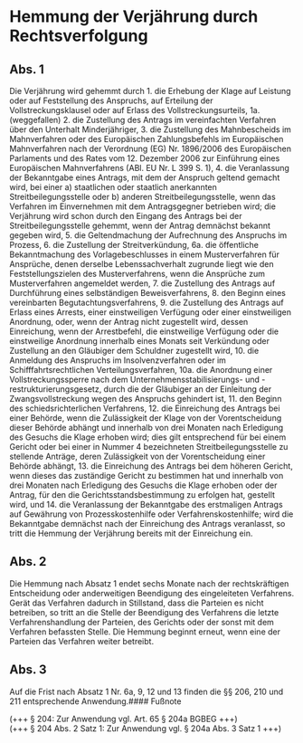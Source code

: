 # Hemmung der Verjährung durch Rechtsverfolgung



## Abs. 1

 Die Verjährung wird gehemmt durch  1.
 die Erhebung der Klage auf Leistung oder auf Feststellung des Anspruchs, auf Erteilung der Vollstreckungsklausel oder auf Erlass des Vollstreckungsurteils,
 1a.
 (weggefallen)
 2.
 die Zustellung des Antrags im vereinfachten Verfahren über den Unterhalt Minderjähriger,
 3.
 die Zustellung des Mahnbescheids im Mahnverfahren oder des Europäischen Zahlungsbefehls im Europäischen Mahnverfahren nach der Verordnung (EG) Nr. 1896/2006 des Europäischen Parlaments und des Rates vom 12. Dezember 2006 zur Einführung eines Europäischen Mahnverfahrens (ABl. EU Nr. L 399 S. 1),
 4.
 die Veranlassung der Bekanntgabe eines Antrags, mit dem der Anspruch geltend gemacht wird, bei einer  a)
 staatlichen oder staatlich anerkannten Streitbeilegungsstelle oder
 b)
 anderen Streitbeilegungsstelle, wenn das Verfahren im Einvernehmen mit dem Antragsgegner betrieben wird;
die Verjährung wird schon durch den Eingang des Antrags bei der Streitbeilegungsstelle gehemmt, wenn der Antrag demnächst bekannt gegeben wird,
 5.
 die Geltendmachung der Aufrechnung des Anspruchs im Prozess,
 6.
 die Zustellung der Streitverkündung,
 6a.
 die öffentliche Bekanntmachung des Vorlagebeschlusses in einem Musterverfahren für Ansprüche, denen derselbe Lebenssachverhalt zugrunde liegt wie den Feststellungszielen des Musterverfahrens, wenn die Ansprüche zum Musterverfahren angemeldet werden,
 7.
 die Zustellung des Antrags auf Durchführung eines selbständigen Beweisverfahrens,
 8.
 den Beginn eines vereinbarten Begutachtungsverfahrens,
 9.
 die Zustellung des Antrags auf Erlass eines Arrests, einer einstweiligen Verfügung oder einer einstweiligen Anordnung, oder, wenn der Antrag nicht zugestellt wird, dessen Einreichung, wenn der Arrestbefehl, die einstweilige Verfügung oder die einstweilige Anordnung innerhalb eines Monats seit Verkündung oder Zustellung an den Gläubiger dem Schuldner zugestellt wird,
 10.
 die Anmeldung des Anspruchs im Insolvenzverfahren oder im Schifffahrtsrechtlichen Verteilungsverfahren,
 10a.
 die Anordnung einer Vollstreckungssperre nach dem Unternehmensstabilisierungs- und -restrukturierungsgesetz, durch die der Gläubiger an der Einleitung der Zwangsvollstreckung wegen des Anspruchs gehindert ist,
 11.
 den Beginn des schiedsrichterlichen Verfahrens,
 12.
 die Einreichung des Antrags bei einer Behörde, wenn die Zulässigkeit der Klage von der Vorentscheidung dieser Behörde abhängt und innerhalb von drei Monaten nach Erledigung des Gesuchs die Klage erhoben wird; dies gilt entsprechend für bei einem Gericht oder bei einer in Nummer 4 bezeichneten Streitbeilegungsstelle zu stellende Anträge, deren Zulässigkeit von der Vorentscheidung einer Behörde abhängt,
 13.
 die Einreichung des Antrags bei dem höheren Gericht, wenn dieses das zuständige Gericht zu bestimmen hat und innerhalb von drei Monaten nach Erledigung des Gesuchs die Klage erhoben oder der Antrag, für den die Gerichtsstandsbestimmung zu erfolgen hat, gestellt wird, und
 14.
 die Veranlassung der Bekanntgabe des erstmaligen Antrags auf Gewährung von Prozesskostenhilfe oder Verfahrenskostenhilfe; wird die Bekanntgabe demnächst nach der Einreichung des Antrags veranlasst, so tritt die Hemmung der Verjährung bereits mit der Einreichung ein.


## Abs. 2

 Die Hemmung nach Absatz 1 endet sechs Monate nach der rechtskräftigen Entscheidung oder anderweitigen Beendigung des eingeleiteten Verfahrens. Gerät das Verfahren dadurch in Stillstand, dass die Parteien es nicht betreiben, so tritt an die Stelle der Beendigung des Verfahrens die letzte Verfahrenshandlung der Parteien, des Gerichts oder der sonst mit dem Verfahren befassten Stelle. Die Hemmung beginnt erneut, wenn eine der Parteien das Verfahren weiter betreibt.

## Abs. 3

 Auf die Frist nach Absatz 1 Nr. 6a, 9, 12 und 13 finden die §§ 206, 210 und 211 entsprechende Anwendung.#### Fußnote

(+++ § 204: Zur Anwendung vgl. Art. 65 § 204a BGBEG +++)   
(+++ § 204 Abs. 2 Satz 1: Zur Anwendung vgl. § 204a Abs. 3 Satz 1 +++) 

